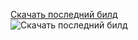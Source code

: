 [Скачать последний билд](https://github.com/mediasite/reporter-android/raw/master/bin/reporter.apk "Скачать последний билд")<br />
![Скачать последний билд](http://goo.gl/bxhoK "Скачать последний билд")